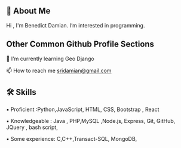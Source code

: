## 🚀 About Me
Hi , I'm Benedict Damian.
I’m interested in programming.



## Other Common Github Profile Sections

🧠 I'm currently learning Geo Django

📫 How to reach me sridamian@gmail.com




## 🛠 Skills
▪ Proficient :Python,JavaScript, HTML, CSS, Bootstrap , React

▪ Knowledgeable : Java , PHP,MySQL ,Node.js, Express, Git, GitHub, JQuery , bash script,

▪ Some experience​: C,C++,Transact-SQL,  MongoDB,
